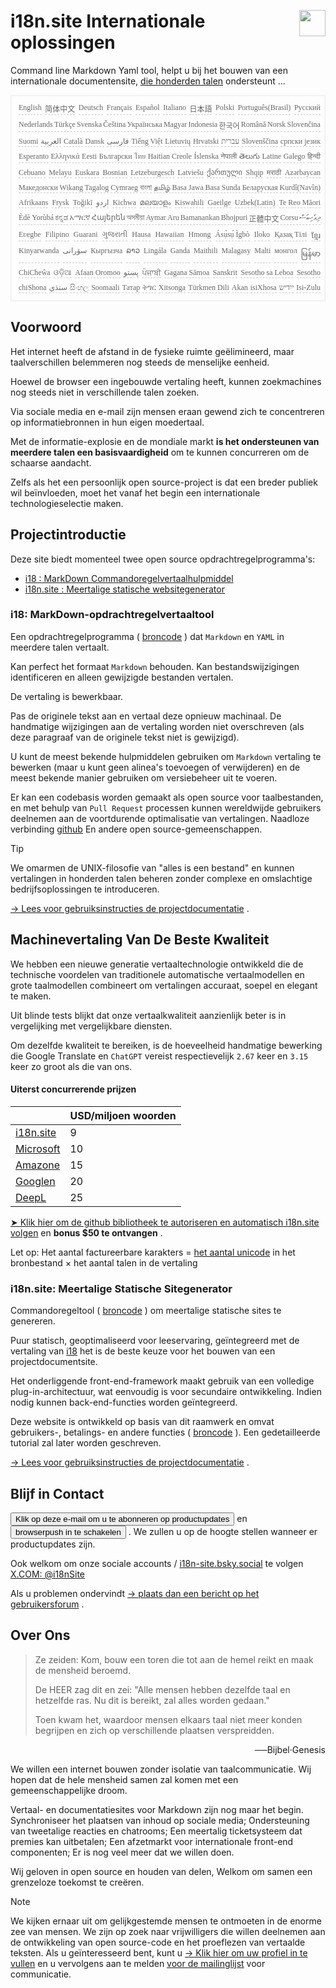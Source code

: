 <h1 style="display:flex;justify-content:space-between">i18n.site Internationale oplossingen<img src="//p.3ti.site/logo.svg" style="user-select:none;margin-top:-1px;width:42px"></h1>

Command line Markdown Yaml tool, helpt u bij het bouwen van een internationale documentensite, [die honderden talen](/i18/LANG_CODE) ondersteunt ...

<pre class="langli" style="display:flex;flex-wrap:wrap;background:transparent;border:1px solid #eee;font-size:12px;box-shadow:0 0 3px inset #eee;padding:12px 5px 4px 12px;justify-content:space-between;"><style>pre.langli i{font-weight:300;font-family:s;margin-right:2px;margin-bottom:8px;font-style:normal;color:#666;border-bottom:1px dashed #ccc;}</style><i>English</i><i>简体中文</i><i>Deutsch</i><i>Français</i><i>Español</i><i>Italiano</i><i>日本語</i><i>Polski</i><i>Português(Brasil)</i><i>Русский</i><i>Nederlands</i><i>Türkçe</i><i>Svenska</i><i>Čeština</i><i>Українська</i><i>Magyar</i><i>Indonesia</i><i>한국어</i><i>Română</i><i>Norsk</i><i>Slovenčina</i><i>Suomi</i><i>العربية</i><i>Català</i><i>Dansk</i><i>فارسی</i><i>Tiếng Việt</i><i>Lietuvių</i><i>Hrvatski</i><i>עברית</i><i>Slovenščina</i><i>српски језик</i><i>Esperanto</i><i>Ελληνικά</i><i>Eesti</i><i>Български</i><i>ไทย</i><i>Haitian Creole</i><i>Íslenska</i><i>नेपाली</i><i>తెలుగు</i><i>Latine</i><i>Galego</i><i>हिन्दी</i><i>Cebuano</i><i>Melayu</i><i>Euskara</i><i>Bosnian</i><i>Letzeburgesch</i><i>Latviešu</i><i>ქართული</i><i>Shqip</i><i>मराठी</i><i>Azərbaycan</i><i>Македонски</i><i>Wikang Tagalog</i><i>Cymraeg</i><i>বাংলা</i><i>தமிழ்</i><i>Basa Jawa</i><i>Basa Sunda</i><i>Беларуская</i><i>Kurdî(Navîn)</i><i>Afrikaans</i><i>Frysk</i><i>Toğikī</i><i>اردو</i><i>Kichwa</i><i>മലയാളം</i><i>Kiswahili</i><i>Gaeilge</i><i>Uzbek(Latin)</i><i>Te Reo Māori</i><i>Èdè Yorùbá</i><i>ಕನ್ನಡ</i><i>አማርኛ</i><i>Հայերեն</i><i>অসমীয়া</i><i>Aymar Aru</i><i>Bamanankan</i><i>Bhojpuri</i><i>正體中文</i><i>Corsu</i><i>ދިވެހިބަސް</i><i>Eʋegbe</i><i>Filipino</i><i>Guarani</i><i>ગુજરાતી</i><i>Hausa</i><i>Hawaiian</i><i>Hmong</i><i>Ásụ̀sụ́ Ìgbò</i><i>Iloko</i><i>Қазақ Тілі</i><i>ខ្មែរ</i><i>Kinyarwanda</i><i>سۆرانی</i><i>Кыргызча</i><i>ລາວ</i><i>Lingála</i><i>Ganda</i><i>Maithili</i><i>Malagasy</i><i>Malti</i><i>монгол</i><i>မြန်မာ</i><i>ChiCheŵa</i><i>ଓଡ଼ିଆ</i><i>Afaan Oromoo</i><i>پښتو</i><i>ਪੰਜਾਬੀ</i><i>Gagana Sāmoa</i><i>Sanskrit</i><i>Sesotho sa Leboa</i><i>Sesotho</i><i>chiShona</i><i>سنڌي</i><i>සිංහල</i><i>Soomaali</i><i>Татар</i><i>ትግር</i><i>Xitsonga</i><i>Türkmen Dili</i><i>Akan</i><i>isiXhosa</i><i>ייִדיש</i><i>Isi-Zulu</i></pre>

## Voorwoord

Het internet heeft de afstand in de fysieke ruimte geëlimineerd, maar taalverschillen belemmeren nog steeds de menselijke eenheid.

Hoewel de browser een ingebouwde vertaling heeft, kunnen zoekmachines nog steeds niet in verschillende talen zoeken.

Via sociale media en e-mail zijn mensen eraan gewend zich te concentreren op informatiebronnen in hun eigen moedertaal.

Met de informatie-explosie en de mondiale markt **is het ondersteunen van meerdere talen een basisvaardigheid** om te kunnen concurreren om de schaarse aandacht.

Zelfs als het een persoonlijk open source-project is dat een breder publiek wil beïnvloeden, moet het vanaf het begin een internationale technologieselectie maken.

## <a rel=id href="#project" id="project"></a> Projectintroductie

Deze site biedt momenteel twee open source opdrachtregelprogramma's:

* [i18 : MarkDown Commandoregelvertaalhulpmiddel](/i18/feature)
* [i18n.site : Meertalige statische websitegenerator](/i18n.site)

### <a rel=id href="#i18" id="i18"></a> i18: MarkDown-opdrachtregelvertaaltool

Een opdrachtregelprogramma ( [broncode](https://github.com/i18n-site/rust/tree/main/i18) ) dat `Markdown` en `YAML` in meerdere talen vertaalt.

Kan perfect het formaat `Markdown` behouden. Kan bestandswijzigingen identificeren en alleen gewijzigde bestanden vertalen.

De vertaling is bewerkbaar.

Pas de originele tekst aan en vertaal deze opnieuw machinaal. De handmatige wijzigingen aan de vertaling worden niet overschreven (als deze paragraaf van de originele tekst niet is gewijzigd).

U kunt de meest bekende hulpmiddelen gebruiken om `Markdown` vertaling te bewerken (maar u kunt geen alinea's toevoegen of verwijderen) en de meest bekende manier gebruiken om versiebeheer uit te voeren.

Er kan een codebasis worden gemaakt als open source voor taalbestanden, en met behulp van `Pull Request` processen kunnen wereldwijde gebruikers deelnemen aan de voortdurende optimalisatie van vertalingen. Naadloze verbinding [github](//github.com) En andere open source-gemeenschappen.

> [!TIP]
> We omarmen de UNIX-filosofie van "alles is een bestand" en kunnen vertalingen in honderden talen beheren zonder complexe en omslachtige bedrijfsoplossingen te introduceren.

[→ Lees voor gebruiksinstructies de projectdocumentatie](/i18) .

## Machinevertaling Van De Beste Kwaliteit

We hebben een nieuwe generatie vertaaltechnologie ontwikkeld die de technische voordelen van traditionele automatische vertaalmodellen en grote taalmodellen combineert om vertalingen accuraat, soepel en elegant te maken.

Uit blinde tests blijkt dat onze vertaalkwaliteit aanzienlijk beter is in vergelijking met vergelijkbare diensten.

Om dezelfde kwaliteit te bereiken, is de hoeveelheid handmatige bewerking die Google Translate en `ChatGPT` vereist respectievelijk `2.67` keer en `3.15` keer zo groot als die van ons.

#### <a rel=id href="#price" id="price"></a> Uiterst concurrerende prijzen

|                                                                                   | USD/miljoen woorden |
| --------------------------------------------------------------------------------- | ------------- |
| [i18n.site](https://i18n.site)                                                    | 9             |
| [Microsoft](https://azure.microsoft.com/pricing/details/cognitive-services/translator) | 10            |
| [Amazone](https://aws.amazon.com/translate/pricing)                                | 15            |
| [Googlen](https://cloud.google.com/translate/pricing)                                | 20            |
| [DeepL](https://www.deepl.com/zh/pro#developer)                                  | 25            |

[➤ Klik hier om de github bibliotheek te autoriseren en automatisch i18n.site volgen](https://github.com/login/oauth/authorize?client_id=Ov23liuGAmK0plc9FgB3&amp;scope=user:email,user:follow,public_repo) en **bonus $50 te ontvangen** .

Let op: Het aantal factureerbare karakters = [het aantal unicode](https://en.wikipedia.org/wiki/Unicode) in het bronbestand × het aantal talen in de vertaling

### i18n.site: Meertalige Statische Sitegenerator

Commandoregeltool ( [broncode](https://github.com/i18n-site/rust/tree/main/i18n-site) ) om meertalige statische sites te genereren.

Puur statisch, geoptimaliseerd voor leeservaring, geïntegreerd met de vertaling van [i18](#i18) het is de beste keuze voor het bouwen van een projectdocumentsite.

Het onderliggende front-end-framework maakt gebruik van een volledige plug-in-architectuur, wat eenvoudig is voor secundaire ontwikkeling. Indien nodig kunnen back-end-functies worden geïntegreerd.

Deze website is ontwikkeld op basis van dit raamwerk en omvat gebruikers-, betalings- en andere functies ( [broncode](/i18n.site/c/src) ). Een gedetailleerde tutorial zal later worden geschreven.

[→ Lees voor gebruiksinstructies de projectdocumentatie](/i18n.site) .

## Blijf in Contact

<button onclick="mailsub()">Klik op deze e-mail om u te abonneren op productupdates</button> en <button onclick="webpush()">browserpush in te schakelen</button> . We zullen u op de hoogte stellen wanneer er productupdates zijn.

Ook welkom om onze sociale accounts / [i18n-site.bsky.social](https://bsky.app/profile/i18n-site.bsky.social) te volgen [X.COM: @i18nSite](https://x.com/i18nSite)

Als u problemen ondervindt [→ plaats dan een bericht op het gebruikersforum](https://groups.google.com/u/1/g/i18n) .

## Over Ons

> Ze zeiden: Kom, bouw een toren die tot aan de hemel reikt en maak de mensheid beroemd.
>
> De HEER zag dit en zei: "Alle mensen hebben dezelfde taal en hetzelfde ras. Nu dit is bereikt, zal alles worden gedaan."
>
> Toen kwam het, waardoor mensen elkaars taal niet meer konden begrijpen en zich op verschillende plaatsen verspreidden.

<p style="text-align:right">──Bijbel·Genesis</p>

We willen een internet bouwen zonder isolatie van taalcommunicatie.
Wij hopen dat de hele mensheid samen zal komen met een gemeenschappelijke droom.

Vertaal- en documentatiesites voor Markdown zijn nog maar het begin.
Synchroniseer het plaatsen van inhoud op sociale media;
Ondersteuning van tweetalige reacties en chatrooms;
Een meertalig ticketsysteem dat premies kan uitbetalen;
Een afzetmarkt voor internationale front-end componenten;
Er is nog veel meer dat we willen doen.

Wij geloven in open source en houden van delen,
Welkom om samen een grenzeloze toekomst te creëren.

> [!NOTE]
> We kijken ernaar uit om gelijkgestemde mensen te ontmoeten in de enorme zee van mensen.
> We zijn op zoek naar vrijwilligers die willen deelnemen aan de ontwikkeling van open source-code en het proeflezen van vertaalde teksten.
> Als u geïnteresseerd bent, kunt u [→ Klik hier om uw profiel in te vullen](https://ggl.link/i18n) en u vervolgens aan te melden [voor de mailinglijst](https://groups.google.com/u/2/g/i18n-site) voor communicatie.
